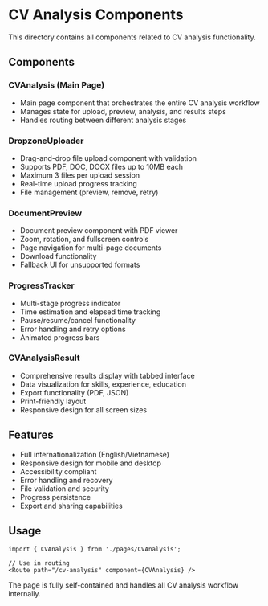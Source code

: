 # CV Analysis Components

This directory contains all components related to CV analysis functionality.

## Components

### CVAnalysis (Main Page)
- Main page component that orchestrates the entire CV analysis workflow
- Manages state for upload, preview, analysis, and results steps
- Handles routing between different analysis stages

### DropzoneUploader
- Drag-and-drop file upload component with validation
- Supports PDF, DOC, DOCX files up to 10MB each
- Maximum 3 files per upload session
- Real-time upload progress tracking
- File management (preview, remove, retry)

### DocumentPreview
- Document preview component with PDF viewer
- Zoom, rotation, and fullscreen controls
- Page navigation for multi-page documents
- Download functionality
- Fallback UI for unsupported formats

### ProgressTracker
- Multi-stage progress indicator
- Time estimation and elapsed time tracking
- Pause/resume/cancel functionality
- Error handling and retry options
- Animated progress bars

### CVAnalysisResult
- Comprehensive results display with tabbed interface
- Data visualization for skills, experience, education
- Export functionality (PDF, JSON)
- Print-friendly layout
- Responsive design for all screen sizes

## Features

- Full internationalization (English/Vietnamese)
- Responsive design for mobile and desktop
- Accessibility compliant
- Error handling and recovery
- File validation and security
- Progress persistence
- Export and sharing capabilities

## Usage

```tsx
import { CVAnalysis } from './pages/CVAnalysis';

// Use in routing
<Route path="/cv-analysis" component={CVAnalysis} />
```

The page is fully self-contained and handles all CV analysis workflow internally.
